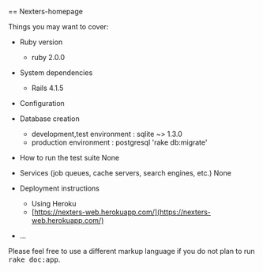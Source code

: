 == Nexters-homepage


Things you may want to cover:

* Ruby version
   + ruby 2.0.0

* System dependencies
   + Rails 4.1.5

* Configuration

* Database creation
   + development,test environment : sqlite ~> 1.3.0
   + production environment : postgresql
   'rake db:migrate'

* How to run the test suite
    None

* Services (job queues, cache servers, search engines, etc.)
    None

* Deployment instructions
   + Using Heroku
   + [https://nexters-web.herokuapp.com/](https://nexters-web.herokuapp.com/)

* ...


Please feel free to use a different markup language if you do not plan to run
<tt>rake doc:app</tt>.
